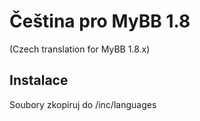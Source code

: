 # Čeština pro MyBB 1.8
(Czech translation for MyBB 1.8.x)

## Instalace
Soubory zkopíruj do /inc/languages
